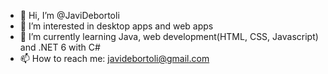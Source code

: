 - 👋 Hi, I’m @JaviDebortoli
- 👀 I’m interested in desktop apps and web apps
- 🌱 I’m currently learning Java, web development(HTML, CSS, Javascript) and .NET 6 with C#
- 📫 How to reach me: javidebortoli@gmail.com
